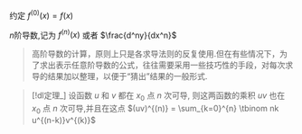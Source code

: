 



约定 $f^{(0)}(x) = f(x)$

$n$阶导数,记为 $f^{(n)}(x)$  或者 $\frac{d^ny}{dx^n}$

> 高阶导数的计算，原则上只是各求导法则的反复使用.但在有些情况下，为了求出表示任意阶导数的公式，往往需要采用一些技巧性的手段，对每次求导的结果加以整理，以便于“猜出”结果的一般形式.
>

> [!dl定理_]
> 设函数 $u$ 和 $v$ 都在 $x_0$ 点 $n$ 次可导, 则这两函数的乘积 $uv$ 也在 $x_0$ 点 $n$ 次可导,并且在这点
> $(uv)^{(n)} = \sum_{k=0}^{n} \tbinom nk u^{(n-k)}v^{(k)}$
 





